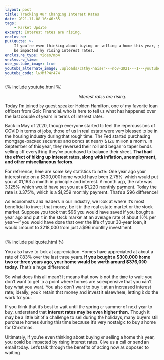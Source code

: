 ```yaml
---
layout: post
title: Tracking Our Changing Interest Rates
date: 2021-11-08 16:46:35
tags:
    - Market Update
excerpt: Interest rates are rising.
enclosure:
pullquote: >-
    If you’re even thinking about buying or selling a home this year, you could
    be impacted by rising interest rates.
enclosure_type: video/mp4
enclosure_time:
use_youtube_image: true
youtube_alternate_image: /uploads/cathy-naiser---nov-2021---1---youtube.jpg
youtube_code: lwJMfP4r474
---
```

{% include youtube.html %}

*&nbsp; &nbsp; &nbsp; &nbsp; &nbsp; &nbsp; &nbsp; &nbsp; &nbsp; &nbsp; &nbsp; &nbsp; &nbsp; &nbsp; &nbsp; &nbsp; &nbsp; &nbsp; &nbsp; &nbsp; &nbsp; &nbsp; &nbsp; &nbsp; &nbsp; &nbsp; &nbsp; &nbsp; &nbsp; &nbsp; &nbsp;Interest rates are rising.*

Today I’m joined by guest speaker Holden Hamilton, one of my favorite loan officers from Gold Financial, who is here to tell us what has happened over the last couple of years in terms of interest rates.

Back in May of 2020, though everyone started to feel the repercussions of COVID in terms of jobs, those of us in real estate were very blessed to be in the housing industry during that rough time. The Fed started purchasing mortgage-backed securities and bonds at nearly $120 million a month. In September of this year, they reversed their roll and began to taper bonds selling off everything they’ve purchased to balance their sheet. **That had the effect of hiking up interest rates, along with inflation, unemployment, and other miscellaneous factors.**

For reference, here are some key statistics to note: One year ago your interest rate on a $300,000 home would have been 2.75%, which would put you at $1,163 a month in principle and interest. A month ago, the rate was 3.125%, which would have put you at a $1,220 monthly payment. Today the rate is 3.375%, which is a $1,259 monthly payment. That’s a $96 difference\!

As economists and leaders in our industry, we look at where it’s most beneficial to invest that money, be it in the real estate market or the stock market. Suppose you took that $96 you would have saved if you bought a year ago and put it in the stock market at an average rate of about 10% per year—if you would have done that over the life of your 30-year loan, it would amount to $218,000 from just a $96 monthly investment.<br>&nbsp;

{% include pullquote.html %}

You also have to look at appreciation. Homes have appreciated at about a rate of 7.83% over the last three years. **If you bought a $300,000 home two or three years ago, your home would be worth around $376,000 today.** That’s a huge difference\!

So what does this all mean? It means that now is not the time to wait; you don’t want to get to a point where homes are so expensive that you can’t buy what you want. You also don’t want to buy it at an increased interest rate; ideally, you’d retain that money and invest it elsewhere, letting it do the work for you.

If you think that it’s best to wait until the spring or summer of next year to buy, understand that **interest rates may be even higher then.** Though it may be a little bit of a challenge to sell during the holidays, many buyers still purchase homes during this time because it’s very nostalgic to buy a home for Christmas.

Ultimately, if you’re even thinking about buying or selling a home this year, you could be impacted by rising interest rates. Give us a call or send an email today. Let’s talk through the benefits of acting now as opposed to waiting.<br>&nbsp;

